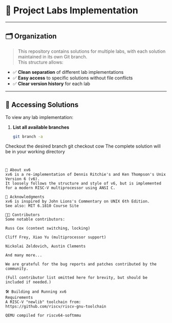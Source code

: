 # 🚀 Project Labs Implementation

---

## 🗂️ Organization

> This repository contains solutions for multiple labs, with each solution maintained in its own Git branch.  
> This structure allows:

- ✅ **Clean separation** of different lab implementations  
- ✅ **Easy access** to specific solutions without file conflicts  
- ✅ **Clear version history** for each lab  

---

## 📘 Accessing Solutions

To view any lab implementation:

1. **List all available branches**  
   ```bash
   git branch -a
Checkout the desired branch
git checkout cow
The complete solution will be in your working directory
 ```


🧠 About xv6
xv6 is a re-implementation of Dennis Ritchie's and Ken Thompson's Unix Version 6 (v6).
It loosely follows the structure and style of v6, but is implemented for a modern RISC-V multiprocessor using ANSI C.

🙏 Acknowledgments
xv6 is inspired by John Lions's Commentary on UNIX 6th Edition.
See also: MIT 6.1810 Course Site

🧑‍💻 Contributors
Some notable contributors:

Russ Cox (context switching, locking)

Cliff Frey, Xiao Yu (multiprocessor support)

Nickolai Zeldovich, Austin Clements

And many more...

We are grateful for the bug reports and patches contributed by the community.

(Full contributor list omitted here for brevity, but should be included if needed.)

🛠️ Building and Running xv6
Requirements
A RISC-V "newlib" toolchain from:
https://github.com/riscv/riscv-gnu-toolchain

QEMU compiled for riscv64-softmmu
